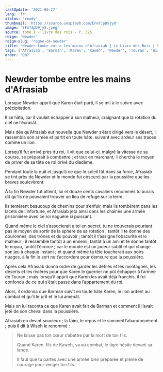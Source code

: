 ```yaml
---
lastUpdate: '2021-06-27'
lang: 'fr'
status: 'ready'
thumbnail: 'https://source.unsplash.com/EFm7JpD9jy8'
image: 'EFm7JpD9jy8.jpeg'
source: tome I - livre des rois - P. 325
reign: 'Newder'
reign-slug: 'regne-de-newder'
title: "Newder tombe entre les mains d'Afrasiab | Le Livre des Rois | Shâhnâmeh"
tags: ['Afrasiab', 'Barman', 'Karen', 'Kaweh', 'Newder', 'Touran', 'Wiseh']
order: '007'
---
```


# Newder tombe entre les mains d'Afrasiab

Lorsque Newder apprit que Karen était parti, il se mit à le suivre avec précipitation.

Il se hâta, car il voulait échapper à son malheur, craignant que la rotation du ciel ne l’écrasât.

Mais dès qu’Afrasiab eut nouvelle que Newder s’était dirigé vers le désert, il rassembla son armée et partit en toute hâte, suivant avec ardeur ses traces comme un lion.

Lorsqu’il fut arrivé près du roi, il vit que celui-ci, malgré la vitesse de sa course, se préparait à combattre ; et tout en marchant, il chercha le moyen de priver de sa tête ce roi privé du diadème.

Pendant toute la nuit et jusqu’à ce que le soleil fût dans sa force, Afrasiab se tint près de Newder et le monde fut obscurci par la poussière que les braves soulevèrent.

À la fin Newder fut atteint, lui et douze cents cavaliers renommés tu aurais dit qu’ils ne pouvaient trouver un lieu de refuge sur la terre.

Ils tentèrent beaucoup de chemins pour s’enfuir, mais ils tombèrent dans les lacets de l’infortune, et Afrasiab jeta ainsi dans les chaînes une armée prisonnière avec ce roi naguère si puissant.

Quand même le ciel s’associerait à toi en secret, tu ne trouverais pourtant pas le moyen de sortir de la sphère de sa rotation ; tantôt il te donne des couronnes, des trônes et du pouvoir ; tantôt il t’assigne l’obscurité et le malheur ; il ressemble tantôt à un ennemi, tantôt à un ami et te donne tantôt le noyau, tantôt l’écorce ; car le monde est un joueur subtil et qui change son jeu à chaque instant ; et quand même ta tête toucherait aux noirs nuages, à la fin le sort ne t’accordera pour demeure que la poussière.

Après cela Afrasiab donna ordre de garder les défilés et les montagnes, les déserts et les rivières pour que Karen le guerrier ne pût échapper à l’armée de Touran ; mais lorsqu’il apprit que Karen les avait déjà franchis, il fut confondu de ce qui s’était passé dans l’appartement du roi.

Alors, il ordonna que Barman suivît en toute hâte Karen, le lion ardent au combat et qu’il le prit et le lui amenât.

Mais on lui raconta ce que Karen avait fait de Barman et comment il l’avait jeté de son cheval dans la poussière.

Afrasiab en devint soucieux ; la faim, le repos et le sommeil l’abandonnèrent ; puis il dit à Wiseh le renommé :

> Ne laisse pas ton cœur s’abattre par la mort de ton fils.
>
> Quand Karen, fils de Kaweh, va au combat, le tigre hésite devant sa lance.
>
> Il faut que tu partes avec une armée bien préparée et pleine de courage pour venger ton fils.
